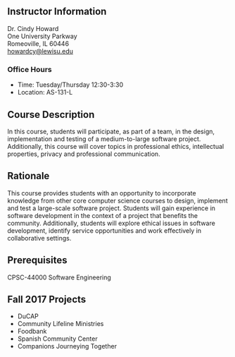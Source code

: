 ## Instructor Information
Dr. Cindy Howard  
One University Parkway  
Romeoville, IL 60446  
[howardcy@lewisu.edu](mailto:howardcy@lewisu.edu)

### Office Hours
* Time: Tuesday/Thursday 12:30-3:30
* Location: AS-131-L  

##  Course Description  
In this course, students will participate, as part of a team, in the design, implementation and testing of a medium-to-large software project. Additionally, this course will cover topics in professional ethics, intellectual properties, privacy and professional communication.

## Rationale
This course provides students with an opportunity to incorporate knowledge from other core computer science courses to design, implement and test a large-scale software project.  Students will gain experience in software development in the context of a project that benefits the community.  Additionally, students will explore ethical issues in software development, identify service opportunities and work effectively in collaborative settings.

## Prerequisites  
CPSC-44000 Software Engineering

## Fall 2017 Projects
* DuCAP
* Community Lifeline Ministries
* Foodbank
* Spanish Community Center
* Companions Journeying Together


